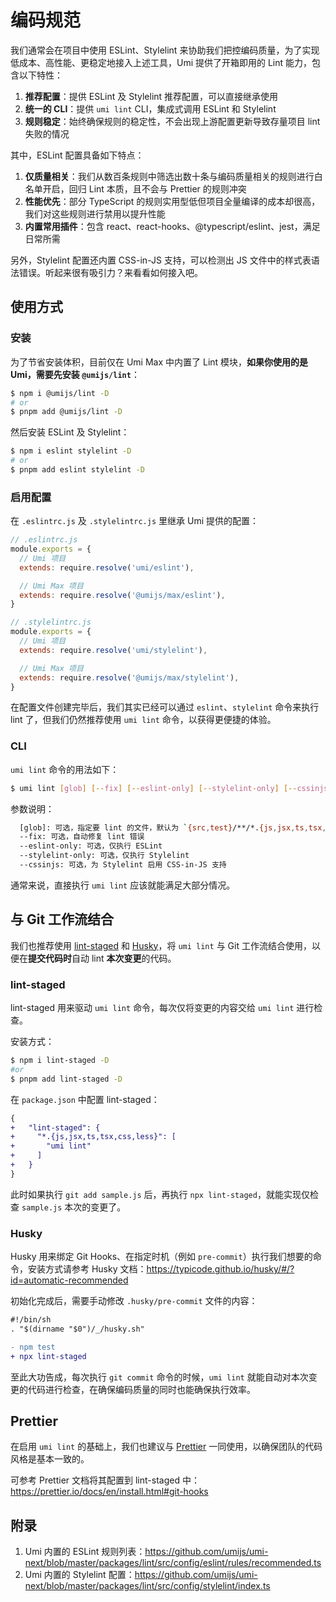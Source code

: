 # 编码规范

我们通常会在项目中使用 ESLint、Stylelint 来协助我们把控编码质量，为了实现低成本、高性能、更稳定地接入上述工具，Umi 提供了开箱即用的 Lint 能力，包含以下特性：

1. **推荐配置**：提供 ESLint 及 Stylelint 推荐配置，可以直接继承使用
2. **统一的 CLI**：提供 `umi lint` CLI，集成式调用 ESLint 和 Stylelint
3. **规则稳定**：始终确保规则的稳定性，不会出现上游配置更新导致存量项目 lint 失败的情况

其中，ESLint 配置具备如下特点：

1. **仅质量相关**：我们从数百条规则中筛选出数十条与编码质量相关的规则进行白名单开启，回归 Lint 本质，且不会与 Prettier 的规则冲突
2. **性能优先**：部分 TypeScript 的规则实用型低但项目全量编译的成本却很高，我们对这些规则进行禁用以提升性能
3. **内置常用插件**：包含 react、react-hooks、@typescript/eslint、jest，满足日常所需

另外，Stylelint 配置还内置 CSS-in-JS 支持，可以检测出 JS 文件中的样式表语法错误。听起来很有吸引力？来看看如何接入吧。

## 使用方式
### 安装

为了节省安装体积，目前仅在 Umi Max 中内置了 Lint 模块，**如果你使用的是 Umi，需要先安装 `@umijs/lint`**：

```bash
$ npm i @umijs/lint -D
# or
$ pnpm add @umijs/lint -D
```

然后安装 ESLint 及 Stylelint：

```bash
$ npm i eslint stylelint -D
# or
$ pnpm add eslint stylelint -D
```

### 启用配置

在 `.eslintrc.js` 及 `.stylelintrc.js` 里继承 Umi 提供的配置：

```js
// .eslintrc.js
module.exports = {
  // Umi 项目
  extends: require.resolve('umi/eslint'),

  // Umi Max 项目
  extends: require.resolve('@umijs/max/eslint'),
}

// .stylelintrc.js
module.exports = {
  // Umi 项目
  extends: require.resolve('umi/stylelint'),

  // Umi Max 项目
  extends: require.resolve('@umijs/max/stylelint'),
}
```

在配置文件创建完毕后，我们其实已经可以通过 `eslint`、`stylelint` 命令来执行 lint 了，但我们仍然推荐使用 `umi lint` 命令，以获得更便捷的体验。

### CLI

`umi lint` 命令的用法如下：

```bash
$ umi lint [glob] [--fix] [--eslint-only] [--stylelint-only] [--cssinjs]
```

参数说明：

```bash
  [glob]: 可选，指定要 lint 的文件，默认为 `{src,test}/**/*.{js,jsx,ts,tsx,css,less}`
  --fix: 可选，自动修复 lint 错误
  --eslint-only: 可选，仅执行 ESLint
  --stylelint-only: 可选，仅执行 Stylelint
  --cssinjs: 可选，为 Stylelint 启用 CSS-in-JS 支持
```

通常来说，直接执行 `umi lint` 应该就能满足大部分情况。

## 与 Git 工作流结合

我们也推荐使用 [lint-staged](https://github.com/okonet/lint-staged#readme) 和 [Husky](https://typicode.github.io/husky/)，将 `umi lint` 与 Git 工作流结合使用，以便在**提交代码时**自动 lint **本次变更**的代码。

### lint-staged

lint-staged 用来驱动 `umi lint` 命令，每次仅将变更的内容交给 `umi lint` 进行检查。

安装方式：

```bash
$ npm i lint-staged -D
#or 
$ pnpm add lint-staged -D
```

在 `package.json` 中配置 lint-staged：

```diff
{
+   "lint-staged": {
+     "*.{js,jsx,ts,tsx,css,less}": [
+       "umi lint"
+     ]
+   }
}
```

此时如果执行 `git add sample.js` 后，再执行 `npx lint-staged`，就能实现仅检查 `sample.js` 本次的变更了。

### Husky

Husky 用来绑定 Git Hooks、在指定时机（例如 `pre-commit`）执行我们想要的命令，安装方式请参考 Husky 文档：https://typicode.github.io/husky/#/?id=automatic-recommended

初始化完成后，需要手动修改 `.husky/pre-commit` 文件的内容：

```diff
#!/bin/sh
. "$(dirname "$0")/_/husky.sh"

- npm test
+ npx lint-staged
```

至此大功告成，每次执行 `git commit` 命令的时候，`umi lint` 就能自动对本次变更的代码进行检查，在确保编码质量的同时也能确保执行效率。

## Prettier

在启用 `umi lint` 的基础上，我们也建议与 [Prettier](https://prettier.io/docs/en/install.html) 一同使用，以确保团队的代码风格是基本一致的。

可参考 Prettier 文档将其配置到 lint-staged 中：https://prettier.io/docs/en/install.html#git-hooks

## 附录

1. Umi 内置的 ESLint 规则列表：https://github.com/umijs/umi-next/blob/master/packages/lint/src/config/eslint/rules/recommended.ts
2. Umi 内置的 Stylelint 配置：https://github.com/umijs/umi-next/blob/master/packages/lint/src/config/stylelint/index.ts
